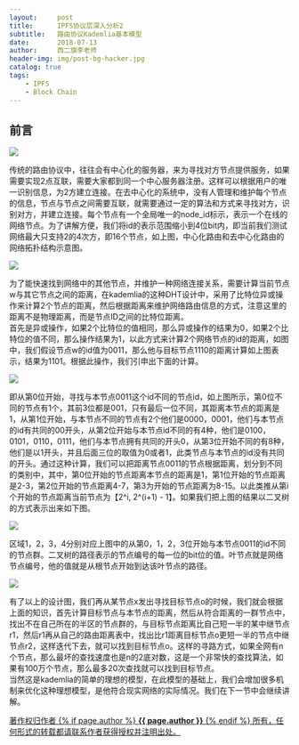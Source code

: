 ```yaml
---
layout:     post
title:      IPFS协议层深入分析2
subtitle:   路由协议Kademlia基本模型
date:       2018-07-13
author:     西二旗李老师
header-img: img/post-bg-hacker.jpg
catalog: true
tags:
    - IPFS
    - Block Chain	
---
```


## 前言
<html>
<img src="https://upload-images.jianshu.io/upload_images/3163404-56808106d10a5bfb?imageMogr2/auto-orient/strip%7CimageView2/2/w/640/format/webp">
<p class="section-indent">
传统的路由协议中，往往会有中心化的服务器，来为寻找对方节点提供服务，如果需要实现2点互联，需要大家都到同一个中心服务器注册。这样可以根据用户的唯一识别信息，为2方建立连接。在去中心化的系统中，没有人管理和维护每个节点的信息，节点与节点之间需要互联，就需要通过一定的算法和方式来寻找对方，识别对方，并建立连接。每个节点有一个全局唯一的node_id标示，表示一个在线的网络节点。为了讲解方便，我们将id的表示范围缩小到4位bit内，即当前我们测试网络最大只支持2的4次方，即16个节点，如上图，中心化路由和去中心化路由的网络拓扑结构示意图。
</p>
<img src="https://upload-images.jianshu.io/upload_images/3163404-b73438be85fd6195?imageMogr2/auto-orient/strip%7CimageView2/2/w/640/format/webp">
<p class="section-indent">
为了能快速找到网络中的其他节点，并维护一种网络连接关系，需要计算当前节点w与其它节点之间的距离，在kademlia的这种DHT设计中，采用了比特位异或操作来计算2个节点的距离，然后根据距离来维护网络路由信息的方式，注意这里的距离不是物理距离，而是节点ID之间的比特位距离。<br>
首先是异或操作，如果2个比特位的值相同，那么异或操作的结果为0，如果2个比特位的值不同，那么操作结果为1，以此方式来计算2个网络节点的id的距离，如图中，我们假设节点w的id值为0011，那么他与目标节点1110的距离计算如上图表示，结果为1101。根据此操作，我们引申出下面的计算。
</p>
<img src="https://upload-images.jianshu.io/upload_images/3163404-6d9b2fdfaee5d0c2?imageMogr2/auto-orient/strip%7CimageView2/2/w/1000/format/webp">
<p class="section-indent">
即从第0位开始，寻找与本节点0011这个id不同的节点id，如上图所示，第0位不同的节点有1个，其前3位都是001，只有最后一位不同，其距离本节点的距离是1，从第1位开始，与本节点不同的节点有2个他们是0000，0001，他们与本节点的id有共同的00开头，从第2位开始与本节点id不同的有4种，他们是0100，0101，0110，0111，他们与本节点拥有共同的开头0，从第3位开始不同的有8种，他们是以1开头，并且后面三位的取值为0或者1，此类节点与本节点的id没有共同的开头。通过这种计算，我们可以把距离节点0011的节点根据距离，划分到不同的类别中，其中，第0位开始的节点距离本节点的距离是1，第1位开始的节点距离是2-3，第2位开始的节点距离4-7，第3为开始的节点距离为8-15。以此类推从第i个开始的节点距离当前节点为【2^i, 2^(i+1) - 1】。如果我们把上图的结果以二叉树的方式表示出来如下图。
</p>
<img src="https://upload-images.jianshu.io/upload_images/3163404-082346f1c2ecc014?imageMogr2/auto-orient/strip%7CimageView2/2/w/640/format/webp">

<p class="section-indent">
区域1，2，3，4分别对应上图中的从第0，1，2，3位开始与本节点0011的id不同的节点群。二叉树的路径表示的节点编号的每一位的bit位的值。叶节点就是网络节点编号，他的值就是从根节点开始到达该叶节点的路径。
</p>
<img src="https://upload-images.jianshu.io/upload_images/3163404-a59a69e532507da0?imageMogr2/auto-orient/strip%7CimageView2/2/w/640/format/webp">
<p class="section-indent">
有了以上的设计图，我们再从某节点x发出寻找目标节点o的时候，我们就会根据上面的知识，首先计算目标节点与本节点的距离，然后从符合距离的一群节点中，找出不在自己所在的半区的节点群的，与目标节点距离比自己短一半的某中继节点r1，然后r1再从自己的路由距离表中，找出比r1距离目标节点o更短一半的节点中继节点r2，这样迭代下去，就可以找到目标节点o。这样的寻路方式，如果全网有n个节点，那么最坏的查找速度也是n的2底对数，这是一个非常快的查找算法，如果有100万个节点，那么最多20次查找就可以找到目标节点。<br>
当然这是kademlia的简单的理想的模型，在此模型的基础上，我们会增加很多机制来优化这种理想模型，是他符合现实网络的实际情况。我们在下一节中会继续讲解。
</p>

<!-- Copyright Begin -->
<div class="col-lg-8 col-lg-offset-3 col-md-10 col-md-offset-1">
	<div class="pull-right">
		<a href="https://www.jianshu.com/p/a69269a4566b" target="_blank" class="copyright-link">
			著作权归作者
			{% if page.author %}
<strong>{{ page.author }}</strong>
			{% endif %}
			所有，任何形式的转载都请联系作者获得授权并注明出处。
		</a>
	</div>
</div>
</html>